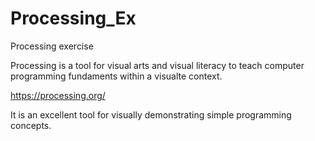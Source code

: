 # Processing_Ex
Processing exercise

Processing is a tool for visual arts and visual literacy to teach computer programming fundaments within a visualte context.

https://processing.org/

It is an excellent tool for visually demonstrating simple programming concepts.
